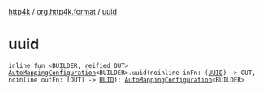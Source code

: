[http4k](../index.md) / [org.http4k.format](index.md) / [uuid](./uuid.md)

# uuid

`inline fun <BUILDER, reified OUT> `[`AutoMappingConfiguration`](-auto-mapping-configuration/index.md)`<BUILDER>.uuid(noinline inFn: (`[`UUID`](https://docs.oracle.com/javase/9/docs/api/java/util/UUID.html)`) -> OUT, noinline outFn: (OUT) -> `[`UUID`](https://docs.oracle.com/javase/9/docs/api/java/util/UUID.html)`): `[`AutoMappingConfiguration`](-auto-mapping-configuration/index.md)`<BUILDER>`
